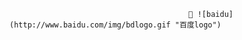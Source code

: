                                             👋 ![baidu](http://www.baidu.com/img/bdlogo.gif "百度logo")  
